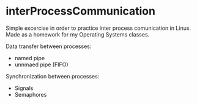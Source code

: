 # interProcessCommunication
Simple excercise in order to practice inter process comunication in Linux.
Made as a homework for my Operating Systems classes.

Data transfer between processes:
- named pipe
- unnmaed pipe (FIFO)

Synchronization between processes:
- Signals
- Semaphores

